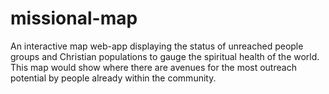# missional-map
An interactive map web-app displaying the status of unreached people groups and Christian populations to gauge the spiritual health of the world. This map would show where there are avenues for the most outreach potential by people already within the community.
